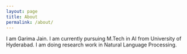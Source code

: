 ```yaml
---
layout: page
title: About
permalink: /about/
---
```


I am Garima Jain. I am currently pursuing M.Tech in AI from University of Hyderabad. I am doing research 
work in Natural Language Processing. 

<!--This is the base Jekyll theme. You can find out more info about customizing your Jekyll theme, as well as basic Jekyll usage documentation at [jekyllrb.com](https://jekyllrb.com/)-->

<!--You can find the source code for Minima at GitHub:-->
<!--[jekyll][jekyll-organization] /-->
<!--[minima](https://github.com/jekyll/minima)-->

<!--You can find the source code for Jekyll at GitHub:-->
<!--[jekyll][jekyll-organization] /-->
<!--[jekyll](https://github.com/jekyll/jekyll)-->


[jekyll-organization]: https://github.com/jekyll
